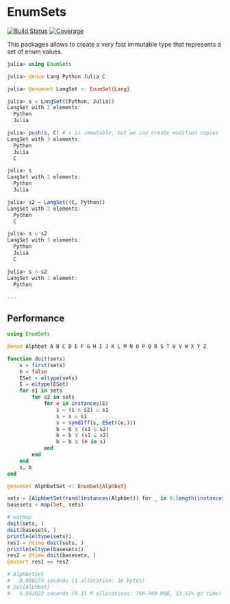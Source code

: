 # EnumSets

[![Build Status](https://github.com/jw3126/EnumSets.jl/actions/workflows/CI.yml/badge.svg?branch=main)](https://github.com/jw3126/EnumSets.jl/actions/workflows/CI.yml?query=branch%3Amain)
[![Coverage](https://codecov.io/gh/jw3126/EnumSets.jl/branch/main/graph/badge.svg)](https://codecov.io/gh/jw3126/EnumSets.jl)

This packages allows to create a very fast immutable type that represents a set of enum values.
```julia
julia> using EnumSets

julia> @enum Lang Python Julia C

julia> @enumset LangSet <: EnumSet{Lang}

julia> s = LangSet((Python, Julia))
LangSet with 2 elements:
  Python
  Julia

julia> push(s, C) # s is immutable, but we can create modified copies
LangSet with 3 elements:
  Python
  Julia
  C

julia> s
LangSet with 2 elements:
  Python
  Julia

julia> s2 = LangSet((C, Python))
LangSet with 2 elements:
  Python
  C

julia> s ∪ s2
LangSet with 3 elements:
  Python
  Julia
  C

julia> s ∩ s2
LangSet with 1 element:
  Python

...
```

## Performance

```julia
using EnumSets

@enum Alphbet A B C D E F G H I J K L M N O P Q R S T U V W X Y Z

function doit(sets)
    s = first(sets)
    b = false
    ESet = eltype(sets)
    E = eltype(ESet)
    for s1 in sets
        for s2 in sets
            for e in instances(E)
                s = (s ∩ s2) ∪ s1
                s = s ∪ s1
                s = symdiff(s, ESet((e,)))
                b = b ⊻ (s1 ⊆ s2)
                b = b ⊻ (s1 ⊊ s2)
                b = b ⊻ (e in s)
            end
        end
    end
    s, b
end

@enumset AlphbetSet <: EnumSet{Alphbet}

sets = [AlphbetSet(rand(instances(Alphbet)) for _ in 0:length(instances(Alphbet))) for _ in 1:100]
basesets = map(Set, sets)

# warmup
doit(sets, )
doit(basesets, )
println(eltype(sets))
res1 = @time doit(sets, )
println(eltype(basesets))
res2 = @time doit(basesets, )
@assert res1 == res2

# AlphbetSet
#   0.000279 seconds (1 allocation: 16 bytes)
# Set{Alphbet}
#   0.503022 seconds (8.15 M allocations: 756.469 MiB, 13.51% gc time)
```
